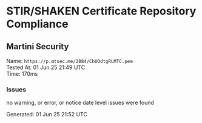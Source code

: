 # STIR/SHAKEN Certificate Repository Compliance

## Martini Security

Name: `https://p.mtsec.me/2884/ChUOdtgRLMTC.pem`\
Tested At: 01 Jun 25 21:49 UTC\
Time: 170ms

### Issues

no warning, or error, or notice date level issues were found

Generated: 01 Jun 25 21:52 UTC